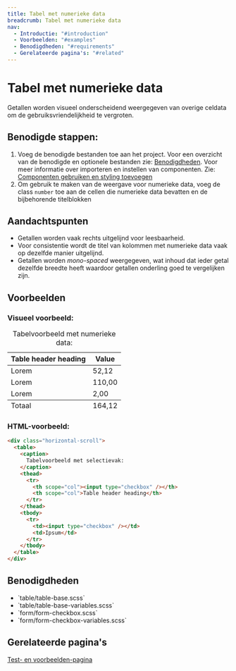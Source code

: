 ```yaml
---
title: Tabel met numerieke data
breadcrumb: Tabel met numerieke data
nav:
  - Introductie: "#introduction"
  - Voorbeelden: "#examples"
  - Benodigdheden: "#requirements"
  - Gerelateerde pagina's: "#related"
---
```


<h1 id="introduction">Tabel met numerieke data</h1>

Getallen worden visueel onderscheidend weergegeven van overige celdata om de
gebruiksvriendelijkheid te vergroten.

## Benodigde stappen:

1.  Voeg de benodigde bestanden toe aan het project. Voor een overzicht van de
    benodigde en optionele bestanden zie: [Benodigdheden](#requirements). Voor
    meer informatie over importeren en instellen van componenten. Zie:
    [Componenten gebruiken en styling toevoegen](/documentation/import-styling)
2.  Om gebruik te maken van de weergave voor numerieke data, voeg de class
    `number` toe aan de cellen die numerieke data bevatten en de bijbehorende
    titelblokken

## Aandachtspunten

- Getallen worden vaak rechts uitgelijnd voor leesbaarheid.
- Voor consistentie wordt de titel van kolommen met numerieke data vaak op
  dezelfde manier uitgelijnd.
- Getallen worden <dfn>mono-spaced</dfn> weergegeven, wat inhoud dat ieder getal
  dezelfde breedte heeft waardoor getallen onderling goed te vergelijken zijn.

<h2 id="examples">Voorbeelden</h2>

### Visueel voorbeeld:

<div class="horizontal-scroll">
  <table>
    <caption> Tabelvoorbeeld met numerieke data: </caption>
    <thead>
      <tr>
        <th scope="col">Table header heading</th>
        <th scope="col" class="number">Value</th>
      </tr>
    </thead>
    <tbody>
      <tr>
        <td>Lorem</td>
        <td>52,12</td>
      </tr>
      <tr>
        <td>Lorem</td>
        <td>110,00</td>
      </tr>
      <tr>
        <td>Lorem</td>
        <td>2,00</td>
      </tr>
    </tbody>
    <tfoot>
      <tr>
        <td>Totaal</td>
        <td class="number">164,12</td>
      </tr>
    </tfoot>
  </table>
</div>

### HTML-voorbeeld:

```html
<div class="horizontal-scroll">
  <table>
    <caption>
      Tabelvoorbeeld met selectievak:
    </caption>
    <thead>
      <tr>
        <th scope="col"><input type="checkbox" /></th>
        <th scope="col">Table header heading</th>
      </tr>
    </thead>
    <tbody>
      <tr>
        <td><input type="checkbox" /></td>
        <td>Ipsum</td>
      </tr>
    </tbody>
  </table>
</div>
```

<h2 id="requirements">Benodigdheden</h2>

<ul>
  <li>`table/table-base.scss`</li>
  <li>`table/table-base-variables.scss`</li>
  <li>`form/form-checkbox.scss`</li>
  <li>`form/form-checkbox-variables.scss`</li>
</ul>

<h2 id="related">Gerelateerde pagina's</h2>

<a href="/components/table-numerical-data-test">Test- en voorbeelden-pagina</a>
